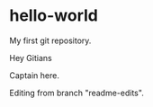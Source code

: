 # hello-world
My first git repository.

Hey Gitians

Captain here.

Editing from branch "readme-edits".
